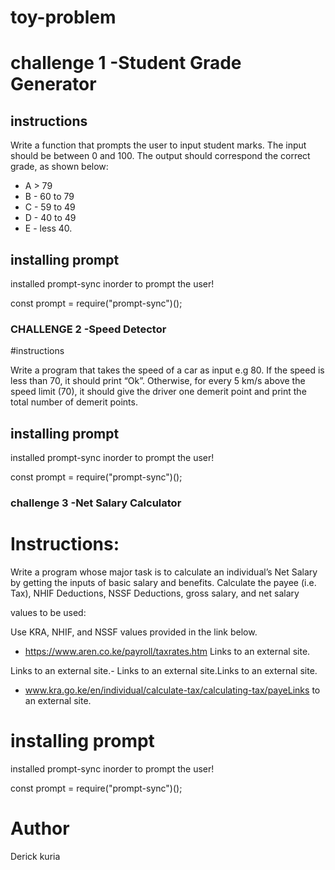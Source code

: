 # toy-problem
# challenge 1 -Student Grade Generator 
## instructions 
Write a function that prompts the user to input student marks. The input should be between 0 and 100. The output should correspond the correct grade, as shown below: 
- A > 79
- B - 60 to 79
- C -  59 to 49
- D - 40 to 49
- E - less 40.

## installing prompt

installed prompt-sync inorder to prompt the user!

const prompt = require("prompt-sync")(); 


### CHALLENGE 2 -Speed Detector
#instructions

Write a program that takes the speed of a car as input e.g 80. If the speed is less than 70, it should print “Ok”. Otherwise, for every 5 km/s above the speed limit (70), it should give the driver one demerit point and print the total number of demerit points.


## installing prompt

installed prompt-sync inorder to prompt the user!

const prompt = require("prompt-sync")(); 


### challenge 3 -Net Salary Calculator 

# Instructions:
Write a program whose major task is to calculate an individual’s Net Salary by getting the inputs of basic salary and benefits. Calculate the payee (i.e. Tax), NHIF Deductions, NSSF Deductions, gross salary, and net salary 

values to be used:

Use KRA, NHIF, and NSSF values provided in the link below.

- https://www.aren.co.ke/payroll/taxrates.htm Links to an external site.

Links to an external site.-  Links to an external site.Links to an external site.

- www.kra.go.ke/en/individual/calculate-tax/calculating-tax/payeLinks to an external site.


# installing prompt

installed prompt-sync inorder to prompt the user!

const prompt = require("prompt-sync")(); 


# Author
<NAME>Derick kuria





